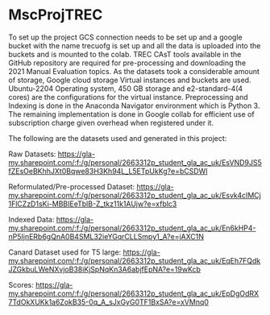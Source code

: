 # MscProjTREC

To set up the project GCS connection needs to be set up and a google bucket with the name trecuofg is set up and all the data is uploaded into the buckets and is mounted to the colab. TREC CAsT tools available in the GitHub repository are required for pre-processing and downloading the 2021 Manual Evaluation topics. As the datasets took a considerable amount of storage, Google cloud storage Virtual instances and buckets are used. Ubuntu-2204 Operating system, 450 GB storage and e2-standard-4(4 cores) are the configurations for the virtual instance. Preprocessing and Indexing is done in the Anaconda Navigator environment which is Python 3. The remaining implementation is done in Google collab for efficient use of subscription charge given overhead when registered under it.



The following are the datasets used and generated in this project:

Raw Datasets: https://gla-my.sharepoint.com/:f:/g/personal/2663312p_student_gla_ac_uk/EsVND9JS5fZEsOeBKhhJXt0Bqwe83H3Kh94L_L5ETpUkKg?e=bCSDWl


Reformulated/Pre-processed Dataset: https://gla-my.sharepoint.com/:f:/g/personal/2663312p_student_gla_ac_uk/Esvk4cIMCj1FlCZzD1sKi-MBBIEeTblB-Z_tkz11k1AUjw?e=xfblc3

Indexed Data: https://gla-my.sharepoint.com/:f:/g/personal/2663312p_student_gla_ac_uk/En6kHP4-nP5IjnERb6gQnA0B4SML32ieYGqrCLLSmpy1_A?e=jAXC1N

Canard Dataset used for T5 large: https://gla-my.sharepoint.com/:f:/g/personal/2663312p_student_gla_ac_uk/EqEh7FQdkJZGkbuLWeNXvjoB38iKjSpNqKn3A6abjfEpNA?e=19wKcb

Scores: https://gla-my.sharepoint.com/:f:/g/personal/2663312p_student_gla_ac_uk/EpDgOdRX7TdOkXUKk1a6ZokB35-0q_A_sJxGyG0TF1BxSA?e=xVMnq0



